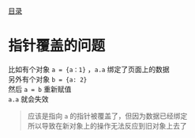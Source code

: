 [目录](./)
# 指针覆盖的问题

比如有个对象 `a = {a：1}` ，`a.a` 绑定了页面上的数据  
另外有个对象 `b = {a: 2}`  
然后 `a = b` 重新赋值  
`a.a` 就会失效

> 应该是指向 `a` 的指针被覆盖了，但因为数据已经绑定  
> 所以导致在新对象上的操作无法反应到旧对象上去了 